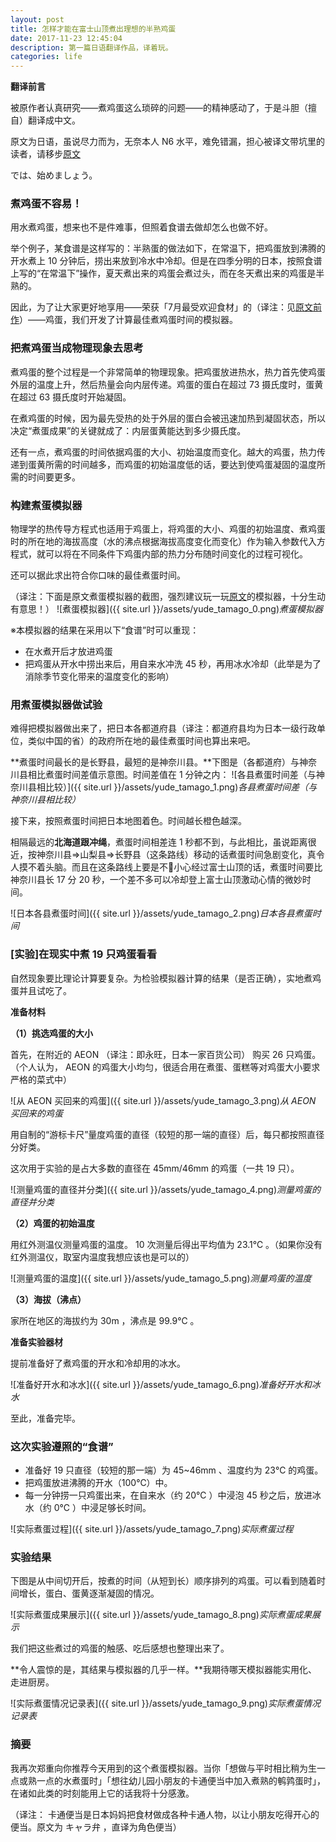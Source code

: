 ```yaml
---
layout: post
title: 怎样才能在富士山顶煮出理想的半熟鸡蛋
date: 2017-11-23 12:45:04
description: 第一篇日语翻译作品，译着玩。
categories: life
---
```


**翻译前言**

被原作者认真研究——煮鸡蛋这么琐碎的问题——的精神感动了，于是斗胆（擅自）翻译成中文。

原文为日语，虽说尽力而为，无奈本人 N6 水平，难免错漏，担心被译文带坑里的读者，请移步[原文](https://www.data-artist.com/atelier/20150718.html)

では、始めましょう。

### 煮鸡蛋不容易！

用水煮鸡蛋，想来也不是件难事，但照着食谱去做却怎么也做不好。

举个例子，某食谱是这样写的：半熟蛋的做法如下，在常温下，把鸡蛋放到沸腾的开水煮上 10 分钟后，捞出来放到冷水中冷却。但是在四季分明的日本，按照食谱上写的“在常温下”操作，夏天煮出来的鸡蛋会煮过头，而在冬天煮出来的鸡蛋是半熟的。

因此，为了让大家更好地享用——荣获「7月最受欢迎食材」的（译注：见[原文前作](https://www.data-artist.com/atelier/20150711.html)）——鸡蛋，我们开发了计算最佳煮鸡蛋时间的模拟器。

### 把煮鸡蛋当成物理现象去思考

煮鸡蛋的整个过程是一个非常简单的物理现象。把鸡蛋放进热水，热力首先使鸡蛋外层的温度上升，然后热量会向内层传递。鸡蛋的蛋白在超过 73 摄氏度时，蛋黄在超过 63 摄氏度时开始凝固。

在煮鸡蛋的时候，因为最先受热的处于外层的蛋白会被迅速加热到凝固状态，所以决定“煮蛋成果”的关键就成了：内层蛋黄能达到多少摄氏度。

还有一点，煮鸡蛋的时间依据鸡蛋的大小、初始温度而变化。越大的鸡蛋，热力传递到蛋黄所需的时间越多，而鸡蛋的初始温度低的话，要达到使鸡蛋凝固的温度所需的时间要更多。

### 构建煮蛋模拟器

物理学的热传导方程式也适用于鸡蛋上，将鸡蛋的大小、鸡蛋的初始温度、煮鸡蛋时的所在地的海拔高度（水的沸点根据海拔高度变化而变化）作为输入参数代入方程式，就可以将在不同条件下鸡蛋内部的热力分布随时间变化的过程可视化。

还可以据此求出符合你口味的最佳煮蛋时间。

（译注：下面是原文煮蛋模拟器的截图，强烈建议玩一玩[原文](https://www.data-artist.com/atelier/20150718.html)的模拟器，十分生动有意思！）
![煮蛋模拟器]({{ site.url }}/assets/yude_tamago_0.png)*煮蛋模拟器*

※本模拟器的结果在采用以下“食谱”时可以重现：
- 在水煮开后才放进鸡蛋
- 把鸡蛋从开水中捞出来后，用自来水冲洗 45 秒，再用冰水冷却（此举是为了消除季节变化带来的温度变化的影响）

### 用煮蛋模拟器做试验

难得把模拟器做出来了，把日本各都道府县（译注：都道府县均为日本一级行政单位，类似中国的省）的政府所在地的最佳煮蛋时间也算出来吧。

**煮蛋时间最长的是长野县，最短的是神奈川县。**下图是（各都道府）与神奈川县相比煮蛋时间差值示意图。时间差值在 1 分钟之内：
![各县煮蛋时间差（与神奈川县相比较）]({{ site.url }}/assets/yude_tamago_1.png)*各县煮蛋时间差（与神奈川县相比较）*

接下来，按照煮蛋时间把日本地图着色。时间越长橙色越深。

相隔最远的**北海道跟冲绳**，煮蛋时间相差连 1 秒都不到，与此相比，虽说距离很近，按神奈川县⇒山梨县⇒长野县（这条路线）移动的话煮蛋时间急剧变化，真令人摸不着头脑。而且在这条路线上要是不小心经过富士山顶的话，煮蛋时间要比神奈川县长 17 分 20 秒，一个差不多可以冷却登上富士山顶激动心情的微妙时间。

![日本各县煮蛋时间]({{ site.url }}/assets/yude_tamago_2.png)*日本各县煮蛋时间*


### [实验]在现实中煮 19 只鸡蛋看看

自然现象要比理论计算要复杂。为检验模拟器计算的结果（是否正确），实地煮鸡蛋并且试吃了。

**准备材料**

**（1）挑选鸡蛋的大小**

首先，在附近的 AEON （译注：即永旺，日本一家百货公司） 购买 26 只鸡蛋。（个人认为， AEON 的鸡蛋大小均匀，很适合用在煮蛋、蛋糕等对鸡蛋大小要求严格的菜式中）

![从 AEON 买回来的鸡蛋]({{ site.url }}/assets/yude_tamago_3.png)*从 AEON 买回来的鸡蛋*

用自制的“游标卡尺”量度鸡蛋的直径（较短的那一端的直径）后，每只都按照直径分好类。

这次用于实验的是占大多数的直径在 45mm/46mm 的鸡蛋（一共 19 只）。

![测量鸡蛋的直径并分类]({{ site.url }}/assets/yude_tamago_4.png)*测量鸡蛋的直径并分类*

**（2）鸡蛋的初始温度**

用红外测温仪测量鸡蛋的温度。 10 次测量后得出平均值为 23.1℃ 。（如果你没有红外测温仪，取室内温度我想应该也是可以的）

![测量鸡蛋的温度]({{ site.url }}/assets/yude_tamago_5.png)*测量鸡蛋的温度*

**（3）海拔（沸点）**

家所在地区的海拔约为 30m ，沸点是 99.9℃ 。

**准备实验器材**

提前准备好了煮鸡蛋的开水和冷却用的冰水。

![准备好开水和冰水]({{ site.url }}/assets/yude_tamago_6.png)*准备好开水和冰水*

至此，准备完毕。

### 这次实验遵照的“食谱”

- 准备好 19 只直径（较短的那一端）为 45~46mm 、温度约为 23℃ 的鸡蛋。
- 把鸡蛋放进沸腾的开水（100℃）中。
- 每一分钟捞一只鸡蛋出来，在自来水（约 20℃ ）中浸泡 45 秒之后，放进冰水（约 0℃ ）中浸足够长时间。

![实际煮蛋过程]({{ site.url }}/assets/yude_tamago_7.png)*实际煮蛋过程*

### 实验结果

下图是从中间切开后，按煮的时间（从短到长）顺序排列的鸡蛋。可以看到随着时间增长，蛋白、蛋黄逐渐凝固的情况。

![实际煮蛋成果展示]({{ site.url }}/assets/yude_tamago_8.png)*实际煮蛋成果展示*

我们把这些煮过的鸡蛋的触感、吃后感想也整理出来了。

**令人震惊的是，其结果与模拟器的几乎一样。**我期待哪天模拟器能实用化、走进厨房。

![实际煮蛋情况记录表]({{ site.url }}/assets/yude_tamago_9.png)*实际煮蛋情况记录表*

### 摘要

我再次郑重向你推荐今天用到的这个煮蛋模拟器。当你「想做与平时相比稍为生一点或熟一点的水煮蛋时」「想往幼儿园小朋友的卡通便当中加入煮熟的鹌鹑蛋时」，在诸如此类的时刻能用上它的话我将十分感激。

（译注： 卡通便当是日本妈妈把食材做成各种卡通人物，以让小朋友吃得开心的便当。原文为 キャラ弁 ，直译为角色便当）
